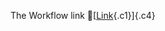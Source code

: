 The Workflow link
👏[[Link](https://www.google.com/url?q=http://www.google.com&sa=D&source=editors&ust=1755685474033374&usg=AOvVaw2WizUx7DYPFfvePxiAPo26){.c1}]{.c4}
